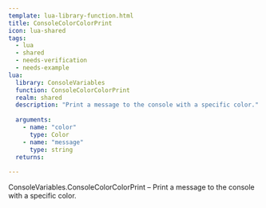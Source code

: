 ```yaml
---
template: lua-library-function.html
title: ConsoleColorColorPrint
icon: lua-shared
tags:
  - lua
  - shared
  - needs-verification
  - needs-example
lua:
  library: ConsoleVariables
  function: ConsoleColorColorPrint
  realm: shared
  description: "Print a message to the console with a specific color."
  
  arguments:
    - name: "color"
      type: Color
    - name: "message"
      type: string
  returns:
    
---
```


<div class="lua__search__keywords">
ConsoleVariables.ConsoleColorColorPrint &#x2013; Print a message to the console with a specific color.
</div>
